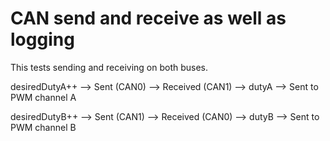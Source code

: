 # CAN send and receive as well as logging

This tests sending and receiving on both buses.

 desiredDutyA++ --> Sent (CAN0) --> Received (CAN1) --> dutyA --> Sent to PWM channel A

 desiredDutyB++ --> Sent (CAN1) --> Received (CAN0) --> dutyB --> Sent to PWM channel B


